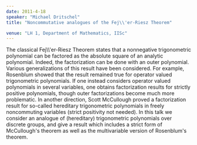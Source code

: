 ```yaml
---
date: 2011-4-18
speaker: "Michael Dritschel"
title: "Noncommutative analogues of the Fej\\'er-Riesz Theorem"

venue: "LH 1, Department of Mathematics, IISc"
---
```

The classical Fej\\\\'er-Riesz Theorem states that a nonnegative trigonometric polynomial can be factored as the absolute square of an analytic polynomial. Indeed, the factorization can be done with an outer polynomial. Various generalizations of this result have been considered. For example, Rosenblum showed that the result remained true for operator valued trigonometric polynomials. If one instead considers operator valued polynomials in several variables, one obtains factorization results for strictly positive polynomials, though outer factorizations become much more problematic. In another direction, Scott McCullough proved a factorization result for so-called hereditary trigonometric polynomials in freely noncommuting variables (strict positivity not needed). In this talk we consider an analogue of (hereditary) trigonometric polynomials over discrete groups, and give a result which includes a strict form of McCullough's theorem as well as the multivariable version of Rosenblum's theorem.
